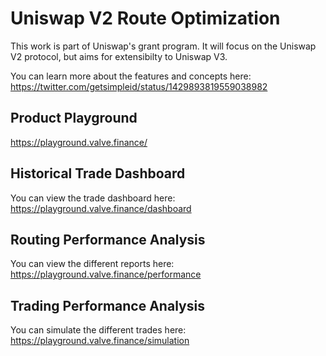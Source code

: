 # Uniswap V2 Route Optimization
This work is part of Uniswap's grant program. It will focus on the Uniswap V2 protocol, but aims for extensibilty to Uniswap V3.

You can learn more about the features and concepts here: https://twitter.com/getsimpleid/status/1429893819559038982

## Product Playground
https://playground.valve.finance/

## Historical Trade Dashboard

You can view the trade dashboard here: https://playground.valve.finance/dashboard

## Routing Performance Analysis

You can view the different reports here: https://playground.valve.finance/performance

## Trading Performance Analysis

You can simulate the different trades here: https://playground.valve.finance/simulation
